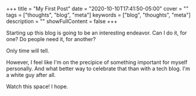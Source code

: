 +++
title = "My First Post"
date = "2020-10-10T17:41:50-05:00"
cover = ""
tags = ["thoughts", "blog", "meta"]
keywords = ["blog", "thoughts", "meta"]
description = ""
showFullContent = false
+++

Starting up this blog is going to be an interesting endeavor. Can I do it, for one? Do people need it, for another?

Only time will tell.

However, I feel like I'm on the precipice of something important for myself personally. And what better way to celebrate that than with a tech blog. I'm a white guy after all.

Watch this space! I hope.

